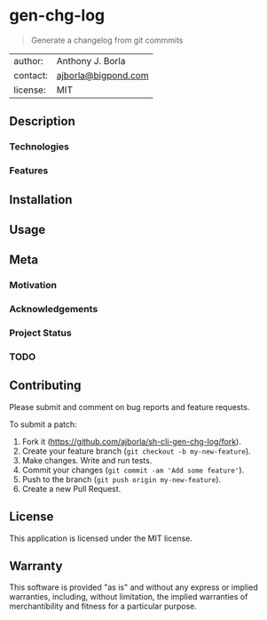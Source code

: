 # gen-chg-log
> Generate a changelog from git commmits

|||
| :---     | :--- |
| author:  | Anthony J. Borla |
| contact: | [ajborla@bigpond.com](ajborla@bigpond.com) |
| license: | MIT |

## Description
### Technologies
### Features

## Installation

## Usage

## Meta
### Motivation
### Acknowledgements
### Project Status
### TODO

## Contributing
Please submit and comment on bug reports and feature requests.

To submit a patch:

1. Fork it (https://github.com/ajborla/sh-cli-gen-chg-log/fork).
2. Create your feature branch (`git checkout -b my-new-feature`).
3. Make changes. Write and run tests.
4. Commit your changes (`git commit -am 'Add some feature'`).
5. Push to the branch (`git push origin my-new-feature`).
6. Create a new Pull Request.

## License
This application is licensed under the MIT license.

## Warranty
This software is provided "as is" and without any express or implied
warranties, including, without limitation, the implied warranties of
merchantibility and fitness for a particular purpose.
